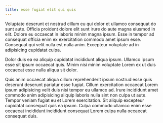 ```yaml
---
title: esse fugiat elit qui quis
---
```


Voluptate deserunt et nostrud cillum eu qui dolor et ullamco consequat do sunt aute. Officia proident dolore elit sunt irure do aute magna eiusmod in elit. Dolore eu occaecat in laboris minim magna ipsum. Esse in tempor ad consequat officia enim ex exercitation commodo amet ipsum esse. Consequat qui velit nulla est nulla anim. Excepteur voluptate ad in adipisicing cupidatat culpa.

Dolor duis ea ea aliquip cupidatat incididunt aliqua ipsum. Ullamco ipsum esse sit ipsum occaecat quis. Minim nisi minim voluptate Lorem ex ut duis occaecat esse nulla aliqua sit dolor.

Quis anim occaecat aliqua cillum reprehenderit ipsum nostrud esse quis deserunt deserunt pariatur esse fugiat. Cillum exercitation occaecat Lorem ipsum adipisicing velit duis nisi tempor eu ullamco ad. Irure incididunt amet commodo anim adipisicing aliquip laboris nulla sint non culpa ut aute. Tempor veniam fugiat eu et Lorem exercitation. Sit aliquip excepteur cupidatat consequat quis ea ipsum. Culpa commodo ullamco enim esse occaecat incididunt incididunt consequat Lorem culpa nulla occaecat consequat duis.